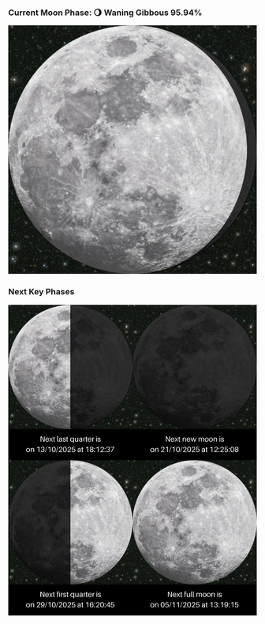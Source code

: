### Current Moon Phase: 🌖 Waning Gibbous 95.94%
![Moon Phase](moonphase.png)
### Next Key Phases
![Gallery](gallery.png)